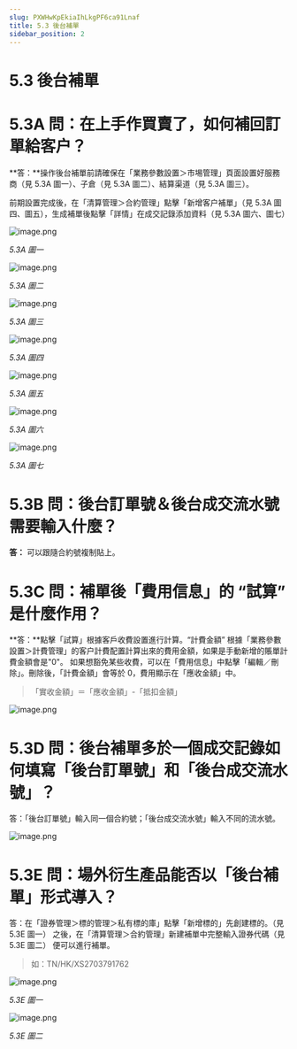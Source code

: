 ```yaml
---
slug: PXWHwKpEkiaIhLkgPF6ca91Lnaf
title: 5.3 後台補單
sidebar_position: 2
---
```



# 5.3 後台補單


# 5.3A 問：在上手作買賣了，如何補回訂單給客户？


**答：**操作後台補單前請確保在「業務參數設置＞市埸管理」頁面設置好服務商（見 5.3A 圖一）、子倉（見 5.3A 圖二）、結算渠道（見 5.3A 圖三）。


前期設置完成後，在「清算管理＞合約管理」點擊「新增客户補單」（見 5.3A 圖四、圖五），生成補單後點擊「詳情」在成交記錄添加資料（見 5.3A 圖六、圖七）


![image.png](/assets/492b4f387a69e1d575a837128ee76903.png)


_5.3A 圖一_


![image.png](/assets/1307123c279d37b732f248a8a73bc4d7.png)


_5.3A 圖二_


![image.png](/assets/f0aed86ef8ead9bc8d57c5d3dd947eed.png)


_5.3A 圖三_


![image.png](/assets/7933c861ddca3ca1d4bd36decae24a32.png)


_5.3A 圖四_


![image.png](/assets/82c71a844d77355a1c28ad33f3aa94b5.png)


_5.3A 圖五_


![image.png](/assets/64e884ca37d397d1065bf4243f6597f3.png)


_5.3A 圖六_


![image.png](/assets/294c3adb2999f11e07317ac6165a743d.png)


_5.3A 圖七_


# 5.3B 問：後台訂單號＆後台成交流水號需要輸入什麼？


**答：** 可以跟隨合約號複制貼上。


# 5.3C 問：補單後「費用信息」的 “試算” 是什麼作用？


**答：**點擊「試算」根據客戶收費設置進行計算。“計費金額” 根據「業務參數設置＞計費管理」的客户計費配置計算出來的費用金額，如果是手動新增的賬單計費金額會是"0"。
如果想豁免某些收費，可以在「費用信息」中點擊「編輯／刪除」。刪除後，「計費金額」會等於 0，費用顯示在「應收金額」中。

> 「實收金額」＝「應收金額」-「抵扣金額」

![image.png](/assets/53fcb700b243aad4cfa38d5f4a128965.png)


# 5.3D 問：後台補單多於一個成交記錄如何填寫「後台訂單號」和「後台成交流水號」？


答：「後台訂單號」輸入同一個合約號；「後台成交流水號」輸入不同的流水號。


![image.png](/assets/516793fe6b34b5d03891004c8e8d5936.png)


# 5.3E 問：場外衍生產品能否以「後台補單」形式導入？


答：在「證券管理＞標的管理＞私有標的庫」點擊「新增標的」先創建標的。（見 5.3E 圖一）
之後，在「清算管理＞合約管理」新建補單中完整輸入證券代碼（見 5.3E 圖二） 便可以進行補單。

> 如：TN/HK/XS2703791762

![image.png](/assets/a59a5f9c396c1ed45aa613001a7ec7c3.png)


_5.3E 圖一_


![image.png](/assets/5c57804609d81ac48952d61c66c9f3af.png)


_5.3E 圖二_

